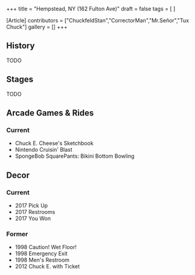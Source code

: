 +++
title = "Hempstead, NY (162 Fulton Ave)"
draft = false
tags = [ ]

[Article]
contributors = ["ChuckfeldStan","CorrectorMan","Mr.Señor","Tux Chuck"]
gallery = []
+++
##  History ## 
TODO

##  Stages ## 
TODO

##  Arcade Games & Rides ## 

###  Current ### 

* Chuck E. Cheese's Sketchbook
* Nintendo Cruisin' Blast
* SpongeBob SquarePants: Bikini Bottom Bowling

##  Decor ## 

###  Current ### 

* 2017 Pick Up
* 2017 Restrooms
* 2017 You Won

###  Former ### 

* 1998 Caution! Wet Floor!
* 1998 Emergency Exit
* 1998 Men's Restroom
* 2012 Chuck E. with Ticket